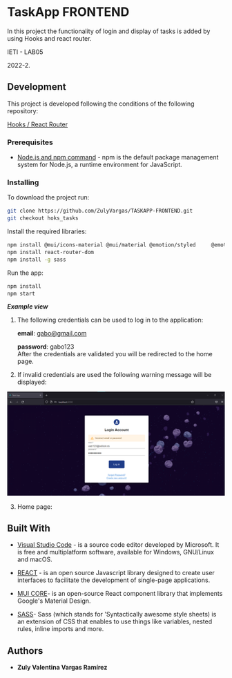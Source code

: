 # TaskApp FRONTEND

In this project the functionality of login and display of tasks is added by using Hooks and react router. 

IETI - LAB05

2022-2.

## Development

This project is developed following the conditions of the following repository:

[ Hooks / React Router ](https://github.com/CAPJackie/react-hooks-router-task-planner) 

### Prerequisites

* [Node.js and npm command](https://docs.npmjs.com/downloading-and-installing-node-js-and-npm) - npm is the default package management system for Node.js, a runtime environment for JavaScript.

### Installing

To download the project run:

  ```bash
git clone https://github.com/ZulyVargas/TASKAPP-FRONTEND.git
git checkout hoks_tasks
  ```

Install the required libraries:


  ```bash
npm install @mui/icons-material @mui/material @emotion/styled     @emotion/react
npm install react-router-dom
npm install -g sass
  ```
Run the app:

  ```bash
npm install
npm start      
  ```
***Example view***
  1. The following credentials can be used to log in to the application:
      
      **email**: gabo@gmail.com
      
      **password**: gabo123      
    After the credentials are validated you will be redirected to the home page. 
  2. If invalid credentials are used the following warning message will be displayed:

  ![login-error](/img/loginError.png)

  3. Home page:
## Built With

* [Visual Studio Code](https://code.visualstudio.com) -  is a source code editor developed by Microsoft. It is free and multiplatform software, available for Windows, GNU/Linux and macOS.
* [REACT](https://es.reactjs.org)  - is an open source Javascript library designed to create user interfaces to facilitate the development of single-page applications.

* [MUI CORE](https://mui.com/material-ui/getting-started/overview/ )- is an open-source React component library that implements Google's Material Design.

* [SASS](https://sass-lang.com)- Sass (which stands for 'Syntactically awesome style sheets) is an extension of CSS that enables to use things like variables, nested rules, inline imports and more.
## Authors

* **Zuly Valentina Vargas Ramírez** 